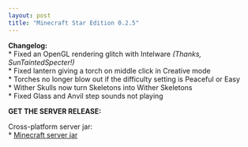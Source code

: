```yaml
---
layout: post
title: "Minecraft Star Edition 0.2.5"
---
```


**Changelog:**<br>
\* Fixed an OpenGL rendering glitch with Intelware <i>(Thanks, SunTaintedSpecter!)</i><br>
\* Fixed lantern giving a torch on middle click in Creative mode<br>
\* Torches no longer blow out if the difficulty setting is Peaceful or Easy<br>
\* Wither Skulls now turn Skeletons into Wither Skeletons<br>
\* Fixed Glass and Anvil step sounds not playing<br>

**GET THE SERVER RELEASE:**<br>

Cross-platform server jar:<br>
\* [Minecraft server jar](https://star-edition.github.io/star_edition/index.html)<br>